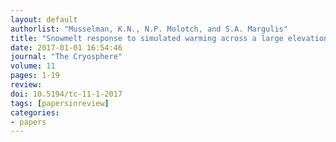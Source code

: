 ```yaml
---
layout: default
authorlist: "Musselman, K.N., N.P. Molotch, and S.A. Margulis"
title: "Snowmelt response to simulated warming across a large elevation gradient, southern Sierra Nevada, California"
date: 2017-01-01 16:54:46
journal: "The Cryosphere"
volume: 11
pages: 1-19
review:
doi: 10.5194/tc-11-1-2017
tags: [papersinreview]
categories:
- papers
---
```


